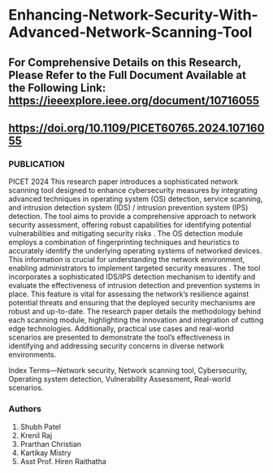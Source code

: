 # Enhancing-Network-Security-With-Advanced-Network-Scanning-Tool
## For Comprehensive Details on this Research, Please Refer to the Full Document Available at the Following Link: https://ieeexplore.ieee.org/document/10716055 ##
## https://doi.org/10.1109/PICET60765.2024.10716055 ##
### PUBLICATION
PICET 2024
This research paper introduces a sophisticated network scanning tool designed to enhance cybersecurity measures by integrating advanced techniques in operating system (OS) detection, service scanning, and intrusion detection system (IDS) / intrusion prevention system (IPS) detection. The tool aims to provide a comprehensive approach to network security assessment, offering robust capabilities for identifying potential vulnerabilities and mitigating security risks . The OS detection module employs a combination of fingerprinting techniques and heuristics to accurately identify the underlying operating systems of networked devices. This information is crucial for understanding the network environment, enabling administrators to implement targeted security measures . The tool incorporates a sophisticated IDS/IPS detection mechanism to identify and evaluate the effectiveness of intrusion detection and prevention systems in place. This feature is vital for assessing the network’s resilience against potential threats and ensuring that the deployed security mechanisms are robust and up-to-date. The research paper details the methodology behind each scanning module, highlighting the innovation and integration of cutting edge technologies. Additionally, practical use cases and real-world scenarios are presented to demonstrate the tool’s effectiveness in identifying and addressing security concerns in diverse network environments.

Index Terms—Network security, Network scanning tool, Cybersecurity, Operating system detection, Vulnerability Assessment, Real-world scenarios.

### Authors
1. Shubh Patel
2. Krenil Raj
3. Prarthan Christian
4. Kartikay Mistry
5. Asst Prof. Hiren Raithatha
